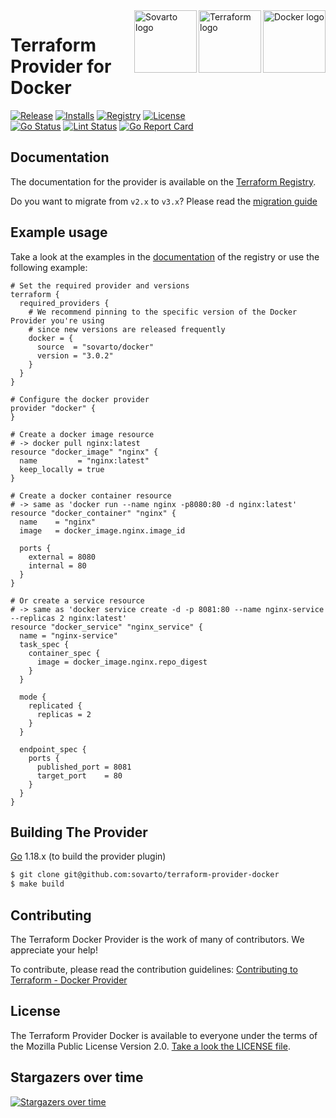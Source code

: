 <a href="https://docker.com">
    <img src="https://raw.githubusercontent.com/sovarto/terraform-provider-docker/master/assets/docker-logo.png" alt="Docker logo" title="Docker" align="right" height="100" />
</a>
<a href="https://terraform.io">
    <img src="https://raw.githubusercontent.com/sovarto/terraform-provider-docker/master/assets/terraform-logo.png" alt="Terraform logo" title="Terraform" align="right" height="100" />
</a>
<a href="https://sovarto.com">
    <img src="https://sovarto.com/images/logo-white-text.ca82904b5a5293c5f25bb9bf62d2b24c.svg" alt="Sovarto logo" title="Sovarto" align="right" height="100" />
</a>

# Terraform Provider for Docker

[![Release](https://img.shields.io/github/v/release/sovarto/terraform-provider-docker)](https://github.com/sovarto/terraform-provider-docker/releases)
[![Installs](https://img.shields.io/badge/dynamic/json?logo=terraform&label=installs&query=$.data.attributes.downloads&url=https%3A%2F%2Fregistry.terraform.io%2Fv2%2Fproviders%2F713)](https://registry.terraform.io/providers/sovarto/docker)
[![Registry](https://img.shields.io/badge/registry-doc%40latest-lightgrey?logo=terraform)](https://registry.terraform.io/providers/sovarto/docker/latest/docs)
[![License](https://img.shields.io/badge/license-MIT-blue.svg)](https://github.com/sovarto/terraform-provider-docker/blob/main/LICENSE)  
[![Go Status](https://github.com/sovarto/terraform-provider-docker/workflows/Acc%20Tests/badge.svg)](https://github.com/sovarto/terraform-provider-docker/actions)
[![Lint Status](https://github.com/sovarto/terraform-provider-docker/workflows/golangci-lint/badge.svg)](https://github.com/sovarto/terraform-provider-docker/actions)
[![Go Report Card](https://goreportcard.com/badge/github.com/sovarto/terraform-provider-docker)](https://goreportcard.com/report/github.com/sovarto/terraform-provider-docker)  

## Documentation

The documentation for the provider is available on the [Terraform Registry](https://registry.terraform.io/providers/sovarto/docker/latest/docs).

Do you want to migrate from `v2.x` to `v3.x`? Please read the [migration guide](docs/v2_v3_migration.md)

## Example usage

Take a look at the examples in the [documentation](https://registry.terraform.io/providers/sovarto/docker/3.0.2/docs) of the registry
or use the following example:


```hcl
# Set the required provider and versions
terraform {
  required_providers {
    # We recommend pinning to the specific version of the Docker Provider you're using
    # since new versions are released frequently
    docker = {
      source  = "sovarto/docker"
      version = "3.0.2"
    }
  }
}

# Configure the docker provider
provider "docker" {
}

# Create a docker image resource
# -> docker pull nginx:latest
resource "docker_image" "nginx" {
  name         = "nginx:latest"
  keep_locally = true
}

# Create a docker container resource
# -> same as 'docker run --name nginx -p8080:80 -d nginx:latest'
resource "docker_container" "nginx" {
  name    = "nginx"
  image   = docker_image.nginx.image_id

  ports {
    external = 8080
    internal = 80
  }
}

# Or create a service resource
# -> same as 'docker service create -d -p 8081:80 --name nginx-service --replicas 2 nginx:latest'
resource "docker_service" "nginx_service" {
  name = "nginx-service"
  task_spec {
    container_spec {
      image = docker_image.nginx.repo_digest
    }
  }

  mode {
    replicated {
      replicas = 2
    }
  }

  endpoint_spec {
    ports {
      published_port = 8081
      target_port    = 80
    }
  }
}
```

## Building The Provider

[Go](https://golang.org/doc/install) 1.18.x (to build the provider plugin)


```sh
$ git clone git@github.com:sovarto/terraform-provider-docker
$ make build
```

## Contributing

The Terraform Docker Provider is the work of many of contributors. We appreciate your help!

To contribute, please read the contribution guidelines: [Contributing to Terraform - Docker Provider](CONTRIBUTING.md)

## License

The Terraform Provider Docker is available to everyone under the terms of the Mozilla Public License Version 2.0. [Take a look the LICENSE file](LICENSE).


## Stargazers over time

[![Stargazers over time](https://starchart.cc/sovarto/terraform-provider-docker.svg)](https://starchart.cc/sovarto/terraform-provider-docker)
